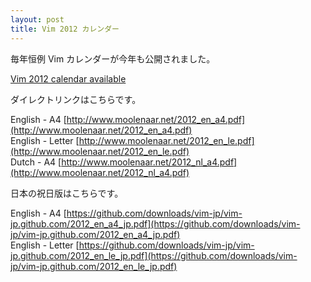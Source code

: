 ```yaml
---
layout: post
title: Vim 2012 カレンダー
---
```


毎年恒例 Vim カレンダーが今年も公開されました。

[Vim 2012 calendar available](http://groups.google.com/group/vim_announce/browse_thread/thread/ce04aaf15fba0c85)

ダイレクトリンクはこちらです。

English - A4     [http://www.moolenaar.net/2012_en_a4.pdf](http://www.moolenaar.net/2012_en_a4.pdf)<br />
English - Letter [http://www.moolenaar.net/2012_en_le.pdf](http://www.moolenaar.net/2012_en_le.pdf)<br />
Dutch - A4       [http://www.moolenaar.net/2012_nl_a4.pdf](http://www.moolenaar.net/2012_nl_a4.pdf)<br />

日本の祝日版はこちらです。

English - A4     [https://github.com/downloads/vim-jp/vim-jp.github.com/2012_en_a4_jp.pdf](https://github.com/downloads/vim-jp/vim-jp.github.com/2012_en_a4_jp.pdf)<br />
English - Letter [https://github.com/downloads/vim-jp/vim-jp.github.com/2012_en_le_jp.pdf](https://github.com/downloads/vim-jp/vim-jp.github.com/2012_en_le_jp.pdf)<br />

